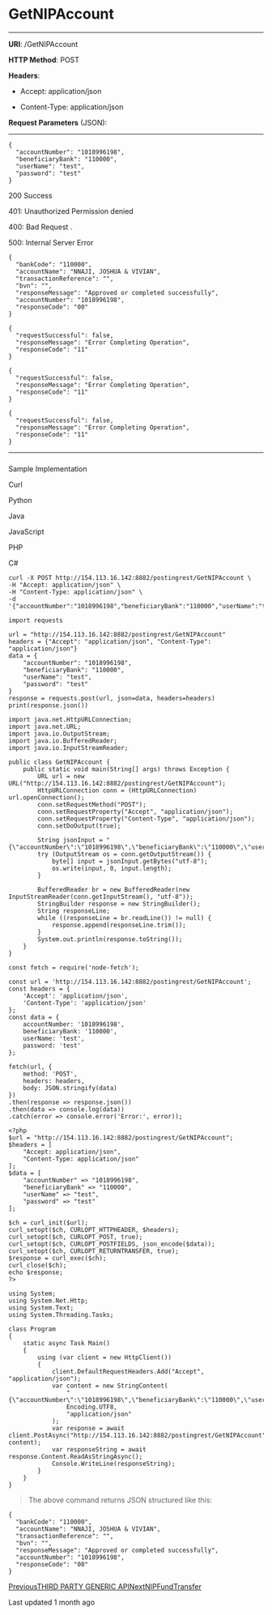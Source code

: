 # GetNIPAccount

* * *

**URI**: /GetNIPAccount

**HTTP Method**: POST

**Headers**:

*   Accept: application/json
    
*   Content-Type: application/json
    

**Request Parameters** (JSON):

* * *

```
{
  "accountNumber": "1018996198",
  "beneficiaryBank": "110000",
  "userName": "test",
  "password": "test"
}
```

200 Success

[](#tab-id-200-success)

401: Unauthorized Permission denied

[](#tab-id-401-unauthorized-permission-denied)

400: Bad Request .

[](#tab-id-400-bad-request)

500: Internal Server Error

[](#tab-id-500-internal-server-error)

```
{
  "bankCode": "110000",
  "accountName": "NNAJI, JOSHUA & VIVIAN",
  "transactionReference": "",
  "bvn": "",
  "responseMessage": "Approved or completed successfully",
  "accountNumber": "1018996198",
  "responseCode": "00"
}
```

```
{
  "requestSuccessful": false,
  "responseMessage": "Error Completing Operation",
  "responseCode": "11"
}
```

```
{
  "requestSuccessful": false,
  "responseMessage": "Error Completing Operation",
  "responseCode": "11"
}
```

```
{
  "requestSuccessful": false,
  "responseMessage": "Error Completing Operation",
  "responseCode": "11"
}
```

* * *

### 

[](#sample-implementation)

Sample Implementation

Curl

[](#tab-curl)

Python

[](#tab-python)

Java

[](#tab-java)

JavaScript

[](#tab-javascript)

PHP

[](#tab-php)

C#

[](#tab-c)

```
curl -X POST http://154.113.16.142:8882/postingrest/GetNIPAccount \
-H "Accept: application/json" \
-H "Content-Type: application/json" \
-d '{"accountNumber":"1018996198","beneficiaryBank":"110000","userName":"test","password":"test"}'
```

```
import requests

url = "http://154.113.16.142:8882/postingrest/GetNIPAccount"
headers = {"Accept": "application/json", "Content-Type": "application/json"}
data = {
    "accountNumber": "1018996198",
    "beneficiaryBank": "110000",
    "userName": "test",
    "password": "test"
}
response = requests.post(url, json=data, headers=headers)
print(response.json())
```

```
import java.net.HttpURLConnection;
import java.net.URL;
import java.io.OutputStream;
import java.io.BufferedReader;
import java.io.InputStreamReader;

public class GetNIPAccount {
    public static void main(String[] args) throws Exception {
        URL url = new URL("http://154.113.16.142:8882/postingrest/GetNIPAccount");
        HttpURLConnection conn = (HttpURLConnection) url.openConnection();
        conn.setRequestMethod("POST");
        conn.setRequestProperty("Accept", "application/json");
        conn.setRequestProperty("Content-Type", "application/json");
        conn.setDoOutput(true);

        String jsonInput = "{\"accountNumber\":\"1018996198\",\"beneficiaryBank\":\"110000\",\"userName\":\"test\",\"password\":\"test\"}";
        try (OutputStream os = conn.getOutputStream()) {
            byte[] input = jsonInput.getBytes("utf-8");
            os.write(input, 0, input.length);
        }

        BufferedReader br = new BufferedReader(new InputStreamReader(conn.getInputStream(), "utf-8"));
        StringBuilder response = new StringBuilder();
        String responseLine;
        while ((responseLine = br.readLine()) != null) {
            response.append(responseLine.trim());
        }
        System.out.println(response.toString());
    }
}
```

```
const fetch = require('node-fetch');

const url = 'http://154.113.16.142:8882/postingrest/GetNIPAccount';
const headers = {
    'Accept': 'application/json',
    'Content-Type': 'application/json'
};
const data = {
    accountNumber: '1018996198',
    beneficiaryBank: '110000',
    userName: 'test',
    password: 'test'
};

fetch(url, {
    method: 'POST',
    headers: headers,
    body: JSON.stringify(data)
})
.then(response => response.json())
.then(data => console.log(data))
.catch(error => console.error('Error:', error));
```

```
<?php
$url = "http://154.113.16.142:8882/postingrest/GetNIPAccount";
$headers = [
    "Accept: application/json",
    "Content-Type: application/json"
];
$data = [
    "accountNumber" => "1018996198",
    "beneficiaryBank" => "110000",
    "userName" => "test",
    "password" => "test"
];

$ch = curl_init($url);
curl_setopt($ch, CURLOPT_HTTPHEADER, $headers);
curl_setopt($ch, CURLOPT_POST, true);
curl_setopt($ch, CURLOPT_POSTFIELDS, json_encode($data));
curl_setopt($ch, CURLOPT_RETURNTRANSFER, true);
$response = curl_exec($ch);
curl_close($ch);
echo $response;
?>
```

```
using System;
using System.Net.Http;
using System.Text;
using System.Threading.Tasks;

class Program
{
    static async Task Main()
    {
        using (var client = new HttpClient())
        {
            client.DefaultRequestHeaders.Add("Accept", "application/json");
            var content = new StringContent(
                "{\"accountNumber\":\"1018996198\",\"beneficiaryBank\":\"110000\",\"userName\":\"test\",\"password\":\"test\"}",
                Encoding.UTF8,
                "application/json"
            );
            var response = await client.PostAsync("http://154.113.16.142:8882/postingrest/GetNIPAccount", content);
            var responseString = await response.Content.ReadAsStringAsync();
            Console.WriteLine(responseString);
        }
    }
}
```

> The above command returns JSON structured like this:

```
{
  "bankCode": "110000",
  "accountName": "NNAJI, JOSHUA & VIVIAN",
  "transactionReference": "",
  "bvn": "",
  "responseMessage": "Approved or completed successfully",
  "accountNumber": "1018996198",
  "responseCode": "00"
}
```

[PreviousTHIRD PARTY GENERIC API](/third-party-generic-api)[NextNIPFundTransfer](/third-party-generic-api/nipfundtransfer)

Last updated 1 month ago